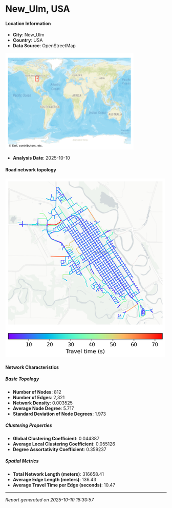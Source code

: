 # New_Ulm, USA

#### Location Information

- **City**: New_Ulm
- **Country**: USA
- **Data Source**: OpenStreetMap
<img src="New_Ulm_location.png" alt="New_Ulm Location Map" width="400" />

- **Analysis Date**: 2025-10-10

#### Road network topology

<img src="New_Ulm_network_map.png" alt="New_Ulm Road Network Map" width="500"/>

#### Network Characteristics

##### Basic Topology

- **Number of Nodes**: 812
- **Number of Edges**: 2,321
- **Network Density**: 0.003525
- **Average Node Degree**: 5.717
- **Standard Deviation of Node Degrees**: 1.973

##### Clustering Properties

- **Global Clustering Coefficient**: 0.044387
- **Average Local Clustering Coefficient**: 0.055126
- **Degree Assortativity Coefficient**: 0.359237

##### Spatial Metrics

- **Total Network Length (meters)**: 316658.41
- **Average Edge Length (meters)**: 136.43
- **Average Travel Time per Edge (seconds)**: 10.47

---
*Report generated on 2025-10-10 18:30:57*
